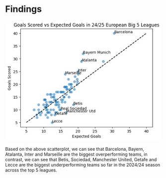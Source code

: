 # Findings

![Scatter Plot of Goals Scored vs Expected Goals](scatter.png)

Based on the above scatterplot, we can see that Barcelona, Bayern, Atalanta, Inter and Marseille are the biggest overperforming teams, in contrast, we can see that Betis, Sociedad, Manchester United, Getafe and Lecce are the biggest underperforming teams so far in the 2024/24 season across the top 5 leagues.
